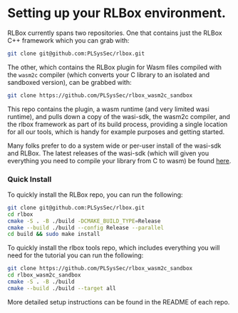 # Setting up your RLBox environment.

RLBox currently spans two repositories. One that contains just the RLBox C++ framework
which you can grab with:

```bash
git clone git@github.com:PLSysSec/rlbox.git
```

The other, which contains the RLBox plugin for Wasm files compiled with the
`wasm2c` compiler (which converts your C library to an isolated and sandboxed
version), can be grabbed with:

```bash
git clone https://github.com/PLSysSec/rlbox_wasm2c_sandbox
```

This repo contains the plugin, a wasm runtime (and very limited wasi runtime),
and pulls down a copy of the wasi-sdk, the wasm2c compiler, and the rlbox
framework as part of its build process, providing a single location for all our
tools, which is handy for example purposes and getting started.

Many folks prefer to do a system wide or per-user install of the wasi-sdk and
RLBox. The latest releases of the wasi-sdk (which will given you everything you
need to compile your library from C to wasm) be found
[here](https://github.com/WebAssembly/wasi-sdk/releases).




### Quick Install

To quickly install the RLBox repo, you can run the following:
```bash
git clone git@github.com:PLSysSec/rlbox.git
cd rlbox
cmake -S . -B ./build -DCMAKE_BUILD_TYPE=Release
cmake --build ./build --config Release --parallel
cd build && sudo make install
```

To quickly install the rlbox tools repo, which includes everything you will
need for the tutorial you can run the following:

```bash
git clone https://github.com/PLSysSec/rlbox_wasm2c_sandbox
cd rlbox_wasm2c_sandbox
cmake -S . -B ./build
cmake --build ./build --target all
```

More detailed setup instructions can be found in the README of each repo.


